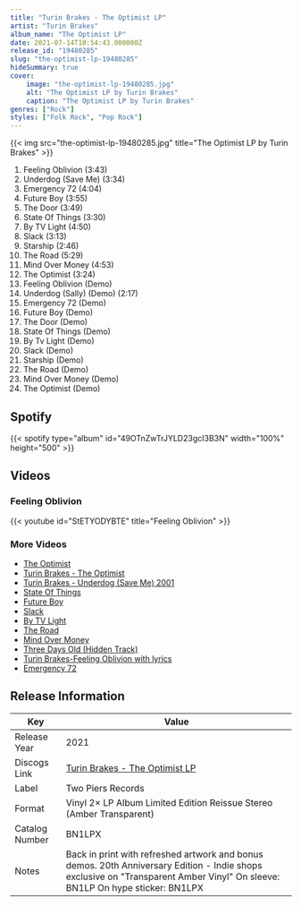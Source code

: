 ```yaml
---
title: "Turin Brakes - The Optimist LP"
artist: "Turin Brakes"
album_name: "The Optimist LP"
date: 2021-07-14T10:54:43.000000Z
release_id: "19480285"
slug: "the-optimist-lp-19480285"
hideSummary: true
cover:
    image: "the-optimist-lp-19480285.jpg"
    alt: "The Optimist LP by Turin Brakes"
    caption: "The Optimist LP by Turin Brakes"
genres: ["Rock"]
styles: ["Folk Rock", "Pop Rock"]
---
```


{{< img src="the-optimist-lp-19480285.jpg" title="The Optimist LP by Turin Brakes" >}}

<!-- section break -->

1. Feeling Oblivion (3:43)
2. Underdog (Save Me) (3:34)
3. Emergency 72 (4:04)
4. Future Boy (3:55)
5. The Door (3:49)
6. State Of Things (3:30)
7. By TV Light (4:50)
8. Slack (3:13)
9. Starship (2:46)
10. The Road (5:29)
11. Mind Over Money (4:53)
12. The Optimist (3:24)
13. Feeling Oblivion (Demo)
14. Underdog (Sally) (Demo) (2:17)
15. Emergency 72 (Demo)
16. Future Boy (Demo)
17. The Door (Demo)
18. State Of Things (Demo)
19. By Tv Light (Demo)
20. Slack (Demo)
21. Starship (Demo)
22. The Road (Demo)
23. Mind Over Money (Demo)
24. The Optimist (Demo)

<!-- section break -->


## Spotify
{{< spotify type="album" id="49OTnZwTrJYLD23gcI3B3N" width="100%" height="500" >}}



## Videos
### Feeling Oblivion
{{< youtube id="StETYODYBTE" title="Feeling Oblivion" >}}<br>

### More Videos

- [The Optimist](https://www.youtube.com/watch?v=zqoteSksoDQ)
- [Turin Brakes - The Optimist](https://www.youtube.com/watch?v=EwjDOgEH4nk)
- [Turin Brakes - Underdog (Save Me) 2001](https://www.youtube.com/watch?v=D82iL0QDmxU)
- [State Of Things](https://www.youtube.com/watch?v=f2mxwJSFJYs)
- [Future Boy](https://www.youtube.com/watch?v=-WvNq5MD9K4)
- [Slack](https://www.youtube.com/watch?v=y_mQsZv_95E)
- [By TV Light](https://www.youtube.com/watch?v=ntzEJjkInRg)
- [The Road](https://www.youtube.com/watch?v=N4rbaOjA8QE)
- [Mind Over Money](https://www.youtube.com/watch?v=WOJCsGvK0yw)
- [Three Days Old (Hidden Track)](https://www.youtube.com/watch?v=csqce03dCCM)
- [Turin Brakes-Feeling Oblivion with lyrics](https://www.youtube.com/watch?v=bDYibOjyQrk)
- [Emergency 72](https://www.youtube.com/watch?v=_Qr9S7LT39Y)


## Release Information
|  Key           | Value                                                |
| ---------------| ---------------------------------------------------- |
| Release Year   | 2021                                   |
| Discogs Link   | [Turin Brakes - The Optimist LP](https://www.discogs.com/release/19480285-Turin-Brakes-The-Optimist-LP) |
| Label          | Two Piers Records |
| Format         | Vinyl 2× LP Album Limited Edition Reissue Stereo (Amber Transparent) |
| Catalog Number | BN1LPX |
| Notes | Back in print with refreshed artwork and bonus demos. 20th Anniversary Edition - Indie shops exclusive on "Transparent Amber Vinyl"  On sleeve: BN1LP On hype sticker: BN1LPX |